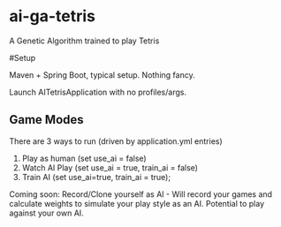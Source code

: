 ai-ga-tetris
============

A Genetic Algorithm trained to play Tetris

#Setup

Maven + Spring Boot, typical setup. Nothing fancy.

Launch AITetrisApplication with no profiles/args.


## Game Modes 

There are 3 ways to run (driven by application.yml entries)
1. Play as human (set use_ai = false)
2. Watch AI Play (set use_ai = true, train_ai = false)
3. Train AI (set use_ai=true, train_ai = true);

Coming soon:
Record/Clone yourself as AI  - Will record your games and calculate weights to simulate your play style as an AI. Potential to play against your own AI.
